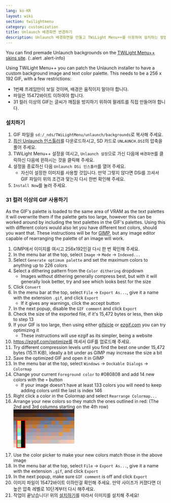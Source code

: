 ```yaml
---
lang: ko-KR
layout: wiki
section: twilightmenu
category: customization
title: Unlaunch 배경화면 변경하기
description: Unlaunch 배경화면을 만들고 TWiLight Menu++를 이용하여 설치하는 방법
---
```


You can find premade Unlaunch backgrounds on the [TWiLight Menu++ skins site](https://skins.ds-homebrew.com/unlaunch/).
{:.alert .alert-info}

Using TWiLight Menu++ you can patch the Unlaunch installer to have a custom background image and text color palette. This needs to be a 256 x 192 GIF, with a few restrictions:
- 1번째 프레임만이 보일 것이며, 배경은 움직이지 말아야 합니다.
- 파일은 15472바이트 이하여야 합니다.
- 31 컬러 이상의 GIF는 글씨가 깨짐을 방지하기 위하여 팔레트를 직접 만들어야 합니다.

### 설치하기
1. GIF 파일을 `sd:/_nds/TWiLightMenu/unlaunch/backgrounds`로 복사해 주세요.
1. [최신 Unlaunch 인스톨러](https://problemkaputt.de/unlaunch.zip)를 다운로드하시고, SD 카드로 `UNLAUNCH.DSI`의 압축을 풀어 주세요.
1. TWiLight Menu++ 설정을 여시고, `Unlaunch 설정`으로 가신 다음에 `배경화면`를 클릭하신 다음에 윈하시는 것을 클릭해 주세요.
1. 설정을 종료하신 다음 `Unlaunch DSi 인스톨러`를 열어 주세요.
   - 자신이 설정한 이미지를 사용할 것입니다. 만약 그렇지 않다면 DSi를 끄셔서 GIF 파일이 위의 조건과 맟는지 다시 한번 확인해 주세요.
1. `Install Now`를 눌러 주세요.

### 31 컬러 이상의 GIF 사용하기
As the GIF's palette is loaded to the same area of VRAM as the text palettes it will overwrite them if the palette gets too large, however this can be worked around by including the text palettes in the GIF's palettes. Using this with different colors would also let you have different text colors, should you want that. These instructions will be for [GIMP](https://gimp.org), but any image editor capable of rearranging the palette of an image will work.
1. GIMP에서 이미지를 여시고 256x192인걸 다시 한 번 확인해 주세요.
1. In the menu bar at the top, select `Image` -> `Mode` -> `Indexed...`
1. Select `Generate optimum palette` and set the maximum colors to anything up to 226 colors
1. Select a dithering pattern from the `Color dithering` dropdown
   - Images without dithering generally compress best, but with it will generally look better, try and see which looks best for the size
1. Click `Convert`
1. In the menu bar at the top, select `File` -> `Export As...`, give it a name with the extension `.gif`, and click `Export`
   - If it gives any warnings, click the accept button
1. In the next popup, disable the `GIF comment` and click `Export`
1. Check the size of the exported file, if it's 15,472 bytes or less, then skip to step 13
1. If your GIF is too large, then using either [gifsicle](http://www.lcdf.org/gifsicle/) or [ezgif.com](https://ezgif.com/optimize) you can try optimizing it
   - These instructions will use ezgif as its simpler, being a website
1. https://ezgif.com/optimize를 여셔서 GIF를 업로드해 주세요.
1. Try different compression levels until you find the best one under 15,472 bytes (15.11 KiB), ideally a bit under as GIMP may increase the size a bit
1. Save the optimized GIF and open it in GIMP
1. In the menu bar at the top, select `Windows` -> `Dockable Dialogs` -> `Colormap`
1. Change your current `Foreground color` to #080808 and add 14 new colors with the `+` button
    - If your image doesn't have at least 133 colors you will need to keep adding colors until the last is index 146
1. Right click a color in the Colormap and select `Rearrange Colormap...`
1. Arrange your new colors so they match the ones outlined in red: (The 2nd and 3rd columns starting on the 4th row)<br> ![맞는 텍스트 색이 들어가 있는 팔레트](/assets/images/custom-unlaunch-bg/unlaunch-palette.png)
1. Use the color picker to make your new colors match those in the above image
1. In the menu bar at the top, select `File` -> `Export As...`, give it a name with the extension `.gif`, and click `Export`
1. In the next popup, make sure `GIF comment` is off and click `Export`
1. 이미지 파일이 15472바이트 이하인걸 확인해 주세요. 만약 사이즈가 커졌다면 더 높은 압축 레벨로 10단계부터 다시 해주세요.
1. 작업이 끝났습니다! 위의 [설치하기](#installing)를 따라서 이미지를 설치해 주세요!
